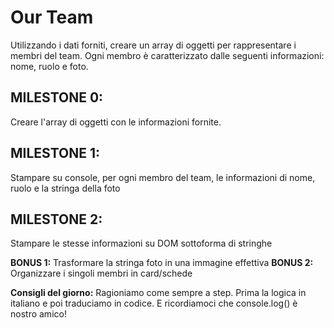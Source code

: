 # Our Team
Utilizzando i dati forniti, creare un array di oggetti per rappresentare i membri del team.
Ogni membro è caratterizzato dalle seguenti informazioni: nome, ruolo e foto.
## MILESTONE 0:
Creare l'array di oggetti con le informazioni fornite.
## MILESTONE 1:
Stampare su console, per ogni membro del team, le informazioni di nome, ruolo e la stringa della foto
## MILESTONE 2:
Stampare le stesse informazioni su DOM sottoforma di stringhe

**BONUS 1:**
Trasformare la stringa foto in una immagine effettiva
**BONUS 2:**
Organizzare i singoli membri in card/schede

**Consigli del giorno:**
Ragioniamo come sempre a step.
Prima la logica in italiano e poi traduciamo in codice.
E ricordiamoci che console.log() è nostro amico!